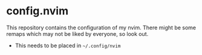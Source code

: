 # config.nvim

This repository contains the configuration of my nvim.
There might be some remaps which may not be liked by everyone, so look out.

* This needs to be placed in `~/.config/nvim`
